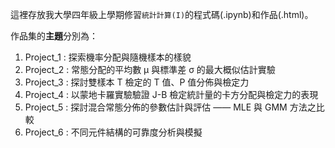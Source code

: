 這裡存放我大學四年級上學期修習`統計計算(I)`的程式碼(.ipynb)和作品(.html)。

作品集的**主題**分別為：

1. Project_1 : 探索機率分配與隨機樣本的樣貌
1. Project_2 : 常態分配的平均數 μ 與標準差 σ 的最大概似估計實驗
1. Project_3 : 探討雙樣本 T 檢定的 T 值、P 值分佈與檢定力
1. Project_4 : 以蒙地卡羅實驗驗證 J-B 檢定統計量的卡方分配與檢定力的表現
1. Project_5 : 探討混合常態分佈的參數估計與評估 —— MLE 與 GMM 方法之比較
1. Project_6 : 不同元件結構的可靠度分析與模擬
